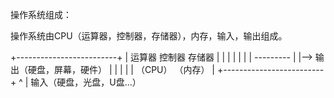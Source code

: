 操作系统组成：

操作系统由CPU（运算器，控制器，存储器），内存，输入，输出组成。

+-------------------------+
|  运算器 控制器 存储器   |
|  |       |     |        |
|  ---------     |        |--> 输出（硬盘，屏幕，硬件）
|      |         |        |
|   （CPU）   （内存）    |
+-------------------------+
      ^
      |
     输入（硬盘，光盘，U盘...）
